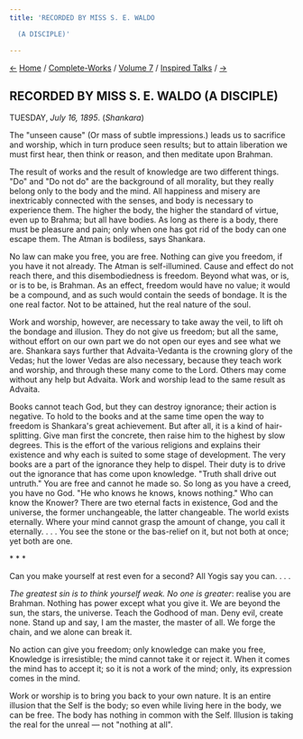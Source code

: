 ```yaml
---
title: 'RECORDED BY MISS S. E. WALDO

  (A DISCIPLE)'

---
```

<div>

[←](23_monday_july_15.htm) [Home](../../../index.htm) /
[Complete-Works](../../complete_works.htm) / [Volume
7](../volume_7_contents.htm) / [Inspired
Talks](inspired_talks_contents.htm) / [→](25_wednesday_july_17.htm)

  

## RECORDED BY MISS S. E. WALDO (A DISCIPLE)

TUESDAY, *July 16, 1895*. (*Shankara*)

The "unseen cause" (Or mass of subtle impressions.) leads us to
sacrifice and worship, which in turn produce seen results; but to attain
liberation we must first hear, then think or reason, and then meditate
upon Brahman.

The result of works and the result of knowledge are two different
things. "Do" and "Do not do" are the background of all morality, but
they really belong only to the body and the mind. All happiness and
misery are inextricably connected with the senses, and body is necessary
to experience them. The higher the body, the higher the standard of
virtue, even up to Brahma; but all have bodies. As long as there is a
body, there must be pleasure and pain; only when one has got rid of the
body can one escape them. The Atman is bodiless, says Shankara.

No law can make you free, you are free. Nothing can give you freedom, if
you have it not already. The Atman is self-illumined. Cause and effect
do not reach there, and this disembodiedness is freedom. Beyond what
was, or is, or is to be, is Brahman. As an effect, freedom would have no
value; it would be a compound, and as such would contain the seeds of
bondage. It is the one real factor. Not to be attained, hut the real
nature of the soul.

Work and worship, however, are necessary to take away the veil, to lift
oh the bondage and illusion. They do not give us freedom; but all the
same, without effort on our own part we do not open our eyes and see
what we are. Shankara says further that Advaita-Vedanta is the crowning
glory of the Vedas; hut the lower Vedas are also necessary, because they
teach work and worship, and through these many come to the Lord. Others
may come without any help but Advaita. Work and worship lead to the same
result as Advaita.

Books cannot teach God, but they can destroy ignorance; their action is
negative. To hold to the books and at the same time open the way to
freedom is Shankara's great achievement. But after all, it is a kind of
hair-splitting. Give man first the concrete, then raise him to the
highest by slow degrees. This is the effort of the various religions and
explains their existence and why each is suited to some stage of
development. The very books are a part of the ignorance they help to
dispel. Their duty is to drive out the ignorance that has come upon
knowledge. "Truth shall drive out untruth." You are free and cannot he
made so. So long as you have a creed, you have no God. "He who knows he
knows, knows nothing." Who can know the Knower? There are two eternal
facts in existence, God and the universe, the former unchangeable, the
latter changeable. The world exists eternally. Where your mind cannot
grasp the amount of change, you call it eternally. . . . You see the
stone or the bas-relief on it, but not both at once; yet both are one.

\*    \*    \*

Can you make yourself at rest even for a second? All Yogis say you can.
. . .

*The greatest sin is to think yourself weak. No one is greater*: realise
you are Brahman. Nothing has power except what you give it. We are
beyond the sun, the stars, the universe. Teach the Godhood of man. Deny
evil, create none. Stand up and say, I am the master, the master of all.
We forge the chain, and we alone can break it.

No action can give you freedom; only knowledge can make you free,
Knowledge is irresistible; the mind cannot take it or reject it. When it
comes the mind has to accept it; so it is not a work of the mind; only,
its expression comes in the mind.

Work or worship is to bring you back to your own nature. It is an entire
illusion that the Self is the body; so even while living here in the
body, we can be free. The body has nothing in common with the Self.
Illusion is taking the real for the unreal — not "nothing at all".

</div>
